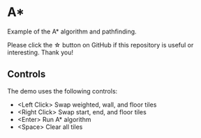 # A*

Example of the A* algorithm and pathfinding.

Please click the ☆ button on GitHub if this repository is useful or interesting. Thank you!

## Controls
The demo uses the following controls:
  - \<Left Click\> Swap weighted, wall, and floor tiles
  - \<Right Click\> Swap start, end, and floor tiles
  - \<Enter\> Run A* algorithm
  - \<Space\> Clear all tiles
